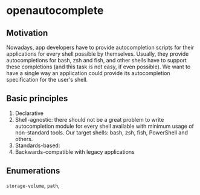 # openautocomplete

## Motivation

Nowadays, app developers have to provide autocompletion scripts for their applications for every shell possible by
themselves. Usually, they provide autocompletions for bash, zsh and fish, and other shells have to support these
completions (and this task is not easy, if even possible). We want to have a single way an application could provide
its autocompletion specification for the user's shell.

## Basic principles

1. Declarative
1. Shell-agnostic: there should not be a great problem to write autocompletion module for every shell available with
minimum usage of non-standard tools. Our target shells: bash, zsh, fish, PowerShell and others.
1. Standards-based:
1. Backwards-compatible with legacy applications

## Enumerations

`storage-volume`,
`path`,
